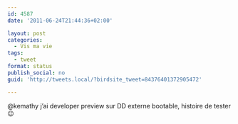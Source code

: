 ```yaml
---
id: 4587
date: '2011-06-24T21:44:36+02:00'

layout: post
categories:
  - Vis ma vie
tags:
  - tweet
format: status
publish_social: no
guid: 'http://tweets.local/?birdsite_tweet=84376401372905472'

---
```


@kemathy j’ai developer preview sur DD externe bootable, histoire de tester 😉